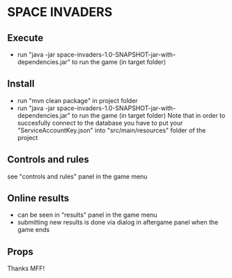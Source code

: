 # SPACE INVADERS

## Execute

- run "java -jar space-invaders-1.0-SNAPSHOT-jar-with-dependencies.jar" to run the game (in target folder)

## Install

- run "mvn clean package" in project folder
- run "java -jar space-invaders-1.0-SNAPSHOT-jar-with-dependencies.jar" to run the game (in target folder)
Note that in order to succesfully connect to the database you have to put your "ServiceAccountKey.json" into "src/main/resources" folder of the project

## Controls and rules

see "controls and rules" panel in the game menu

## Online results

- can be seen in "results" panel in the game menu
- submitting new results is done via dialog in aftergame panel when the game ends

## Props
Thanks MFF!